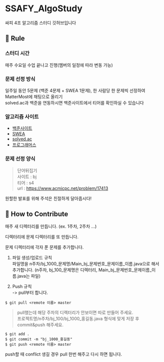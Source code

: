 # SSAFY_AlgoStudy   

싸피 4조 알고리즘 스터디 깃허브입니다

📝 Rule
---
### 스터디 시간   
매주 수요일 수업 끝나고 진행(멤버의 일정에 따라 변동 가능)

### 문제 선정 방식    
일주일 동안 5문제 (백준 4문제 + SWEA 1문제), 한 사람당 한 문제씩 선정하여 MatterMost에 채팅으로 올리기   
solved.ac과 백준을 연동하시면 백준사이트에서 티어를 확인하실 수 있습니다   

### 알고리즘 사이트    
* [백준사이트](https://www.acmicpc.net/)
* [SWEA](https://swexpertacademy.com/main/main.do)
* [solved.ac](https://solved.ac/)
* [프로그래머스](https://programmers.co.kr/learn/challenges?tab=all_challenges)   

### 문제 선정 양식   
>단어뒤집기   
>사이트 : bj   
>티어 : s4   
>url : https://www.acmicpc.net/problem/17413   

원할한 발표를 위해 주석은 친절하게 달아줍시다!   

🍎 How to Contribute
---

매주 새 디렉터리를 만듭니다. (ex. 1주차, 2주차 ...)

디렉터리에 문제 디렉터리를 또 만듭니다. 

문제 디렉터리에 각자 푼 문제를 추가합니다.

1. 파일 생성/업로드 규칙   
파일명을 n주차/bj_1000_문제명/Main_bj_문제번호_문제이름_이름.java으로 해서 추가합니다. (n주차, bj_100_문제명은 디렉터리, Main_bj_문제번호_문제이름_이름.java는 파일)

2. Push 규칙      
-> pull부터 합니다.     

``` 
$ git pull <remote 이름> master   
```

> pull했는데 해당 주차의 디렉터리가 안보이면 따로 만들어 주세요.   
> 프로젝트명/n주차/bj_100/bj_1000_홍길동.java 형식에 맞게 저장 후 commit&push 해주세요.   

```
$ git add .
$ git commit -m "bj_1000_홍길동"
$ git push <remote 이름> master
```

push할 때 conflict 생길 경우 pull 한번 해주고 다시 하면 됩니다.


